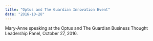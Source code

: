 ```yaml
---
title: "Optus and The Guardian Innovation Event"
date: "2016-10-28"
---
```

Mary-Anne speaking at the  Optus and The Guardian Business Thought Leadership Panel, October 27, 2016.